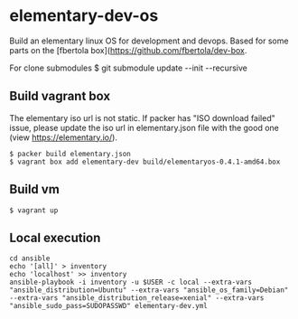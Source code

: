# elementary-dev-os

Build an elementary linux OS for development and devops.
Based for some parts on the [fbertola box](https://github.com/fbertola/dev-box.

For clone submodules
$ git submodule update --init --recursive

## Build vagrant box

The elementary iso url is not static.
If packer has "ISO download failed" issue, please update the iso url in elementary.json file with the good one (view https://elementary.io/).

```
$ packer build elementary.json
$ vagrant box add elementary-dev build/elementaryos-0.4.1-amd64.box
```

## Build vm

```
$ vagrant up
```

## Local execution

```
cd ansible
echo '[all]' > inventory
echo 'localhost' >> inventory
ansible-playbook -i inventory -u $USER -c local --extra-vars "ansible_distribution=Ubuntu" --extra-vars "ansible_os_family=Debian" --extra-vars "ansible_distribution_release=xenial" --extra-vars "ansible_sudo_pass=SUDOPASSWD" elementary-dev.yml
```
